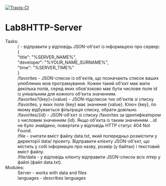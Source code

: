 [![Travis-CI][travis-badge]][travis-builds]

[travis-badge]: https://travis-ci.org/KvitkaOlexandr/Lab8HTTPServer.svg?branch=master
[travis-builds]: https://travis-ci.org/KvitkaOlexandr/Lab8HTTPServer/builds
# Lab8HTTP-Server
<dl>
<dt>Tasks:</dt>
<dd> / - відправити у відповідь JSON-об'єкт із інформацією про сервер: </dd>
<dd>{</dd>
<dd>"title": "%SERVER_NAME%",</dd>
<dd>"developer": "%YOUR_NAME_SURNAME%",</dd>
<dd>"time": "%SERVER_TIME%"</dd>
<dd>}</dd>
<dd> /favorites - JSON-список із об'єктів, що позначають список ваших улюблених мов програмування. Кожен такий об'єкт має мати декілька полів, серед яких обов'язково має бути числове поле id із унікальним для кожного об'єкта значенням.</dd>
<dd> /favorites?{key}={value} - JSON-підсписок тих об'єктів зі списку /favorites, у яких поле {key} має значення {value}. Ключ {key}, по якому відбувається фільтрація списку, обрати довільно.</dd>
<dd> /favorites/{id} - JSON-об'єкт зі списку /favorites за ідентифікатором з числовим значенням {id}. Якщо об'єкта із таким значенням ...id не було знайдено, повертати у відповідь HTTP статус 404 Not Found.</dd>
<dd> /file - зчитати вміст файлу data.txt, який попередньо розмістити у директорії data/ проекту. Відправити клієнту JSON-об'єкт, що містить у собі інформацію про назву, розмір (у байтах) і текстовий вміст файлу.</dd>
<dd> /file/data - у відповідь клієнту відправити JSON-список всіх літер у файлі (файл data.txt).</dd>
<dt>Modules:</dt>
<dd>Server - works with data and files</dd>
<dd>languages - describes languages</dd>
